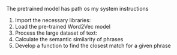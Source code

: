 The pretrained model has path os my system
instructions 
1. Import the necessary libraries:
2. Load the pre-trained Word2Vec model
3. Process the large dataset of text:
4. Calculate the semantic similarity of phrases
5. Develop a function to find the closest match for a given phrase
   
